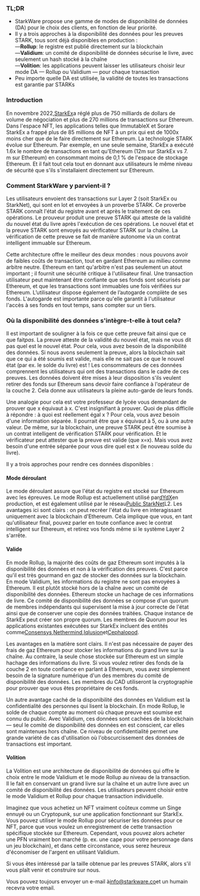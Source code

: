 ### TL;DR

* StarkWare propose une gamme de modes de disponibilité de données (DA) pour le choix des clients, en fonction de leur priorité.
* Il y a trois approches à la disponibilité des données pour les preuves STARK, tous sont déjà disponibles en production :\
  —**Rollup**: le registre est publié directement sur la blockchain\
  —**Validium**: un comité de disponibilité de données sécurise le livre, avec seulement un hash stocké à la chaîne\
  —**Volition**: les applications peuvent laisser les utilisateurs choisir leur mode DA — Rollup ou Validium — pour chaque transaction
* Peu importe quelle DA est utilisée, la validité de toutes les transactions est garantie par STARKs

### Introduction

En novembre 2022,[StarkEx](https://starkware.co/starkex/)a réglé plus de 750 milliards de dollars de volume de négociation et plus de 270 millions de transactions sur Ethereum. Dans l'espace NFT, les applications telles que ImmutableX et Sorare StarkEx a frappé plus de 85 millions de NFT à un prix qui est de 1000x moins cher que de le faire directement sur Ethereum. La technologie STARK évolue sur Ethereum. Par exemple, en une seule semaine, StarkEx a exécuté 1.6x le nombre de transactions en tant qu'Ethereum (12m sur StarkEx vs 7. m sur Ethereum) en consommant moins de 0,1 % de l'espace de stockage Ethereum. Et il fait tout cela tout en donnant aux utilisateurs le même niveau de sécurité que s'ils s'installaient directement sur Ethereum.

### Comment StarkWare y parvient-il ?

Les utilisateurs envoient des transactions sur Layer 2 (soit StarkEx ou StarkNet), qui sont en lot et envoyées à un proverbe STARK. Ce proverbe STARK connaît l'état du registre avant et après le traitement de ces opérations. Le prouveur produit une preuve STARK qui atteste de la validité du nouvel état du livre après l'exécution de ces opérations. Le nouvel état et la preuve STARK sont envoyés au vérificateur STARK sur la chaîne. La vérification de cette preuve se fait de manière autonome via un contrat intelligent immuable sur Ethereum.

Cette architecture offre le meilleur des deux mondes : nous pouvons avoir de faibles coûts de transaction, tout en gardant Ethereum au milieu comme arbitre neutre. Ethereum en tant qu'arbitre n'est pas seulement un atout important ; il fournit une sécurité critique à l'utilisateur final. Une transaction utilisateur peut maintenant être confiante que ses fonds sont sécurisés par Ethereum, et que les transactions sont immuables une fois vérifiées sur Ethereum. L’utilisateur dispose également de l’autogarde complète de ses fonds. L'autogarde est importante parce qu'elle garantit à l'utilisateur l'accès à ses fonds en tout temps, sans compter sur un tiers.

### Où la disponibilité des données s'intègre-t-elle à tout cela?

Il est important de souligner à la fois ce que cette preuve fait ainsi que ce que fait*pas*. La preuve atteste de la validité du nouvel état, mais ne vous dit pas quel est le nouvel état. Pour cela, vous avez besoin de la disponibilité des données. Si nous avons seulement la preuve, alors la blockchain sait que ce qui a été soumis est valide, mais elle ne sait pas ce que le nouvel état (par ex. le solde du livre) est ! Les consommateurs de ces données comprennent les utilisateurs qui ont des transactions dans le cadre de ces preuves. Les données doivent être mises à leur disposition s'ils veulent retirer des fonds sur Ethereum sans devoir faire confiance à l'opérateur de la couche 2. Cela donne aux utilisateurs la pleine auto-garde de leurs fonds.

Une analogie pour cela est votre professeur de lycée vous demandant de prouver que x équivaut à x. C'est insignifiant à prouver. Quoi de plus difficile à répondre : à quoi est réellement égal x ? Pour cela, vous avez besoin d'une information séparée. Il pourrait être que x équivaut à 5, ou à une autre valeur. De même, sur la blockchain, une preuve STARK peut être soumise à un contrat intelligent de vérification STARK pour vérification. Et le vérificateur peut attester que la preuve est valide (que x=x). Mais vous avez besoin d'une entrée séparée pour vous dire quel est x (le nouveau solde du livre).

Il y a trois approches pour rendre ces données disponibles :

#### Mode déroulant

Le mode déroulant assure que l'état du registre est stocké sur Ethereum avec les épreuves. Le mode Rollup est actuellement utilisé par[dYdX](https://dydx.exchange/)en production, et est également utilisé par le réseau[Public StarkNet](http://starknet.io/)L2. Les avantages ici sont clairs : on peut recréer l'état du livre en interagissant uniquement avec la blockchain d'Ethereum. Cela implique que vous, en tant qu'utilisateur final, pouvez parler en toute confiance avec le contrat intelligent sur Ethereum, et retirez vos fonds même si le système Layer 2 s'arrête.

#### Valide

En mode Rollup, la majorité des coûts de gaz Ethereum sont imputés à la disponibilité des données et non à la vérification des preuves. C'est parce qu'il est très gourmand en gaz de stocker des données sur la blockchain. En mode Validium, les informations du registre ne sont pas envoyées à Ethereum. Il est plutôt stocké hors de la chaîne avec un comité de disponibilité des données. Ethereum stocke un hachage de ces informations de livre. Ce comité de disponibilité des données se compose d'un quorum de membres indépendants qui supervisent la mise à jour correcte de l'état ainsi que de conserver une copie des données traitées. Chaque instance de StarkEx peut créer son propre quorum. Les membres de Quorum pour les applications existantes exécutées sur StarkEx incluent des entités comme[Consensys](https://consensys.net/),[Nethermind](https://nethermind.io/),[Iqlusion](https://iqlusion.io/)et[Cephalopod](https://cephalopod.equipment/).

Les avantages en la matière sont clairs. Il n'est pas nécessaire de payer des frais de gaz Ethereum pour stocker les informations du grand livre sur la chaîne. Au contraire, la seule chose stockée sur Ethereum est un simple hachage des informations du livre. Si vous voulez retirer des fonds de la couche 2 en toute confiance en parlant à Ethereum, vous avez simplement besoin de la signature numérique d'un des membres du comité de disponibilité des données. Les membres du CAD utiliseront la cryptographie pour prouver que vous êtes propriétaire de ces fonds.

Un autre avantage caché de la disponibilité des données en Validium est la confidentialité des personnes qui lisent la blockchain. En mode Rollup, le solde de chaque compte au moment où chaque preuve est soumise est connu du public. Avec Validium, ces données sont cachées de la blockchain — seul le comité de disponibilité des données en est conscient, car elles sont maintenues hors chaîne. Ce niveau de confidentialité permet une grande variété de cas d'utilisation où l'obscurcissement des données de transactions est important.

#### Volition

La Volition est une architecture de disponibilité de données qui offre le choix entre le mode Validium et le mode Rollup au niveau de la transaction. Il le fait en conservant un grand livre sur la chaîne et un autre livre avec un comité de disponibilité des données. Les utilisateurs peuvent choisir entre le mode Validium et Rollup pour chaque transaction individuelle.

Imaginez que vous achetiez un NFT vraiment coûteux comme un Singe ennuyé ou un Cryptopunk, sur une application fonctionnant sur StarkEx. Vous pouvez utiliser le mode Rollup pour sécuriser les données pour ce NFT, parce que vous voulez un enregistrement de cette transaction spécifique stockée sur Ethereum. Cependant, vous pouvez alors acheter une PFN vraiment bon marché (p. ex. une cape pour votre personnage dans un jeu blockchain), et dans cette circonstance, vous serez heureux d'économiser de l'argent en utilisant Validium.

Si vous êtes intéressé par la taille obtenue par les preuves STARK, alors s'il vous plaît venir et construire sur nous.



Vous pouvez toujours envoyer un e-mail à[info@starkware.co](mailto:info@starkware.co)et un humain recevra votre email.